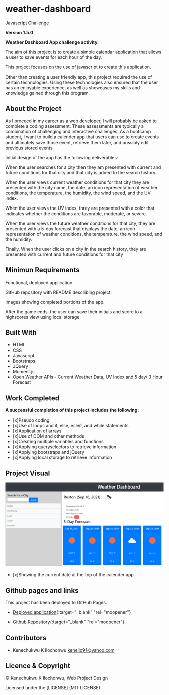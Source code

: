 # weather-dashboard

Javascript Challenge

**Version 1.5.0**

**Weather Dashboard App challenge activity.**

The aim of this project is to create a simple calendar application that allows a user to save events for each hour of the day.

This project focuses on the use of javascript to create this application.

Other than creating a user friendly app, this project required the use of certain technologies. Using these technologies also ensured that the user has an enjoyable experience, as well as showcases my skills and knowledge gained through this program.

## About the Project 

As I proceed in my career as a web developer, I will probably be asked to complete a coding assessment. These assessments are typically a combination of challenging and interactive challenges. As a bootcamp student, I want to build a calender app that users can use to create events and ultimately save those event, retrieve them later, and possibly edit previous stored events

Initial design of the app has the following deliverables:

When the user searches for a city then they am presented with current and future conditions for that city and that city is added to the search history.

When the user views current weather conditions for that city they are presented with the city name, the date, an icon representation of weather conditions, the temperature, the humidity, the wind speed, and the UV index.

When the user views the UV index, threy are presented with a color that indicates whether the conditions are favorable, moderate, or severe.

When the user views the future weather conditions for that city, they are  presented with a 5-day forecast that displays the date, an icon representation of weather conditions, the temperature, the wind speed, and the humidity.

Finally, When the user clicks on a city in the search history, they are presented with current and future conditions for that city


## Minimun Requirements

Functional, deployed application.

GitHub repository with README describing project.

Images showing completed portions of the app.

After the game ends, the user can save their initials and score to a highscores view using local storage.


## Built With

- HTML
- CSS
- Javascript
- Bootstraps
- JQuery
- Moment.js
- Open Weather APIs - Current Weather Data, UV Index and 5 day/ 3 Hour Forecast


## Work Completed

**A successful completion of this project includes the following:**

- [x]Pseudo coding
- [x]Use of loops and if, else, esleif, and while statements.
- [x]Application of arrays
- [x]Use of DOM and other methods
- [x]Creating multiple variables and functions
- [x]Applying queryselectors to retrieve information
- [x]Applying bootstraps and jQuery
- [x]Applying local storage to retrieve information


## Project Visual

![Project-Picture](./images/image1.png)
- [x]Showing the current date at the top of the calender app.

## Github pages and links

This project has been deployed to GitHub Pages. 
- [Deployed application](https://kenesei91.github.io/weather-dashboard/){:target="_blank" "rel="moopener"}

- [Github Repository](https://github.com/kenesei91/weather-dashboard){:target="_blank" "rel="moopener"}


## Contributors

- Kenechukwu K Ilochonwu <keneilo91@yahoo.com>


## Licence & Copyright


© Kenechukwu K Ilochonwu, Web Project Design


Licensed under the [LICENSE] (MIT LICENSE)